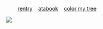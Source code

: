 ‎
‎ ‎ ‎ ‎ ‎ ‎ ‎‎ ‎ ‎ ‎ ‎ ‎ ‎ ‎ ‎ ‎ ‎ ‎ ‎‎ ‎ ‎ ‎ ‎ ‎ ‎  ‎‎ ‎ ‎ ‎ ‎ ‎ ‎ ‎ ‎‎ ‎ ‎ ‎ ‎ ‎ ‎ ‎ ‎ ‎ ‎‎ ‎ ‎ ‎ ‎ ‎ ‎ ‎ ‎ ‎ ‎ ‎ ‎ ‎ ‎‎  ‎ ‎ ‎ ‎ ‎ ‎ ‎ ‎‎ ‎ ‎ ‎ ‎ ‎ ‎ ‎ ‎ ‎ ‎ [rentry](https://rentry.co/bulletwound) ‎ ‎ ‎   [atabook](https://tokki.atabook.org)  ‎ ‎ ‎  [color my tree](https://colormytree.me/2024/01JDZWBFWWS6A32CG85JN61WVD)

<p align="center">
  <img src="https://files.catbox.moe/xlr64s.png">
</p>
